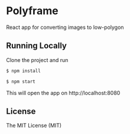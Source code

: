 # Polyframe

React app for converting images to low-polygon

## Running Locally

Clone the project and run

```bash
$ npm install
```

```bash
$ npm start
```

This will open the app on http://localhost:8080

## License

The MIT License (MIT)
